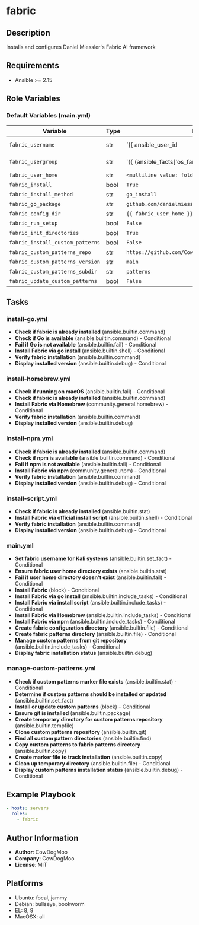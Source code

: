 <!-- DOCSIBLE START -->
# fabric

## Description

Installs and configures Daniel Miessler's Fabric AI framework

## Requirements

- Ansible >= 2.15

## Role Variables

### Default Variables (main.yml)

| Variable | Type | Default | Description |
|----------|------|---------|-------------|
| `fabric_username` | str | `{{ ansible_user_id | default(ansible_user) }}` | No description |
| `fabric_usergroup` | str | `{{ (ansible_facts['os_family'] == 'Darwin') | ternary('staff', fabric_username) }}` | No description |
| `fabric_user_home` | str | `<multiline value: folded_strip>` | No description |
| `fabric_install` | bool | `True` | No description |
| `fabric_install_method` | str | `go_install` | No description |
| `fabric_go_package` | str | `github.com/danielmiessler/fabric/cmd/fabric@latest` | No description |
| `fabric_config_dir` | str | `{{ fabric_user_home }}/.config/fabric` | No description |
| `fabric_run_setup` | bool | `False` | No description |
| `fabric_init_directories` | bool | `True` | No description |
| `fabric_install_custom_patterns` | bool | `False` | No description |
| `fabric_custom_patterns_repo` | str | `https://github.com/CowDogMoo/fabric-patterns-hub` | No description |
| `fabric_custom_patterns_version` | str | `main` | No description |
| `fabric_custom_patterns_subdir` | str | `patterns` | No description |
| `fabric_update_custom_patterns` | bool | `False` | No description |

## Tasks

### install-go.yml

- **Check if fabric is already installed** (ansible.builtin.command)
- **Check if Go is available** (ansible.builtin.command) - Conditional
- **Fail if Go is not available** (ansible.builtin.fail) - Conditional
- **Install Fabric via go install** (ansible.builtin.shell) - Conditional
- **Verify fabric installation** (ansible.builtin.command)
- **Display installed version** (ansible.builtin.debug) - Conditional

### install-homebrew.yml

- **Check if running on macOS** (ansible.builtin.fail) - Conditional
- **Check if fabric is already installed** (ansible.builtin.command)
- **Install Fabric via Homebrew** (community.general.homebrew) - Conditional
- **Verify fabric installation** (ansible.builtin.command)
- **Display installed version** (ansible.builtin.debug)

### install-npm.yml

- **Check if fabric is already installed** (ansible.builtin.command)
- **Check if npm is available** (ansible.builtin.command) - Conditional
- **Fail if npm is not available** (ansible.builtin.fail) - Conditional
- **Install Fabric via npm** (community.general.npm) - Conditional
- **Verify fabric installation** (ansible.builtin.command)
- **Display installed version** (ansible.builtin.debug) - Conditional

### install-script.yml

- **Check if fabric is already installed** (ansible.builtin.stat)
- **Install Fabric via official install script** (ansible.builtin.shell) - Conditional
- **Verify fabric installation** (ansible.builtin.command)
- **Display installed version** (ansible.builtin.debug) - Conditional

### main.yml

- **Set fabric username for Kali systems** (ansible.builtin.set_fact) - Conditional
- **Ensure fabric user home directory exists** (ansible.builtin.stat)
- **Fail if user home directory doesn't exist** (ansible.builtin.fail) - Conditional
- **Install Fabric** (block) - Conditional
- **Install Fabric via go install** (ansible.builtin.include_tasks) - Conditional
- **Install Fabric via install script** (ansible.builtin.include_tasks) - Conditional
- **Install Fabric via Homebrew** (ansible.builtin.include_tasks) - Conditional
- **Install Fabric via npm** (ansible.builtin.include_tasks) - Conditional
- **Create fabric configuration directory** (ansible.builtin.file) - Conditional
- **Create fabric patterns directory** (ansible.builtin.file) - Conditional
- **Manage custom patterns from git repository** (ansible.builtin.include_tasks) - Conditional
- **Display fabric installation status** (ansible.builtin.debug)

### manage-custom-patterns.yml

- **Check if custom patterns marker file exists** (ansible.builtin.stat) - Conditional
- **Determine if custom patterns should be installed or updated** (ansible.builtin.set_fact)
- **Install or update custom patterns** (block) - Conditional
- **Ensure git is installed** (ansible.builtin.package)
- **Create temporary directory for custom patterns repository** (ansible.builtin.tempfile)
- **Clone custom patterns repository** (ansible.builtin.git)
- **Find all custom pattern directories** (ansible.builtin.find)
- **Copy custom patterns to fabric patterns directory** (ansible.builtin.copy)
- **Create marker file to track installation** (ansible.builtin.copy)
- **Clean up temporary directory** (ansible.builtin.file) - Conditional
- **Display custom patterns installation status** (ansible.builtin.debug) - Conditional

## Example Playbook

```yaml
- hosts: servers
  roles:
    - fabric
```

## Author Information

- **Author**: CowDogMoo
- **Company**: CowDogMoo
- **License**: MIT

## Platforms

- Ubuntu: focal, jammy
- Debian: bullseye, bookworm
- EL: 8, 9
- MacOSX: all
<!-- DOCSIBLE END -->
